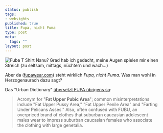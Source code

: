 ```yaml
--- 
status: publish
tags: 
- websights
published: true
title: Fupa, nicht Puma
type: post
meta: 
  tags: ""
layout: post
---
```

<img src='http://fredericiana.de/uploads/050307fupa.jpg' alt='Fuba T Shirt' class="centered" />
Nanu? Grad hab ich gedacht, meine Augen spielen mir einen Streich (zu seltsam, mittags, nüchtern und wach...)

Aber da (<a href="http://www.fupawear.com/">fupawear.com</a>) steht wirklich <em>Fupa, nicht Puma</em>. Was man wohl in Herzogenaurach dazu sagt?

Das "Urban Dictionary" <a href="http://www.urbandictionary.com/define.php?term=FUPA">übersetzt FUPA übrigens so</a>:
<blockquote>Acronym for "<strong>Fat Upper Pubic Area</strong>"; common misinterpretations include "Fat Upper Pussy Area," "Fat Upper Penile Area" and "Farting Under Pelicans Asses." Also, often confused with FUBU, an overpriced brand of clothes that suburban caucasian adolescent males wear to impress suburban caucasian females who associate the clothing with large genetalia.</blockquote>
